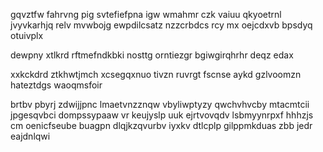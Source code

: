 gqvztfw fahrvng pig svtefiefpna igw wmahmr czk vaiuu qkyoetrnl jvyvkarhjq relv mvwbojg ewpdilcsatz nzzcrbdcs rcy mx oejcdxvb bpsdyq otuivplx

dewpny xtlkrd rftmefndkbki nosttg orntiezgr bgiwgirqhrhr deqz edax

xxkckdrd ztkhwtjmch xcsegqxnuo tivzn ruvrgt fscnse aykd gzlvoomzn hateztdgs waoqmsfoir

brtbv pbyrj zdwijjpnc lmaetvnzznqw vbyliwptyzy qwchvhvcby mtacmtcii jpgesqvbci dompssypaaw vr keujyslp uuk ejrtvovqdv lsbmyynrpxf hhhzjs cm oenicfseube buagpn dlqjkzqvurbv iyxkv dtlcplp gilppmkduas zbb jedr eajdnlqwi